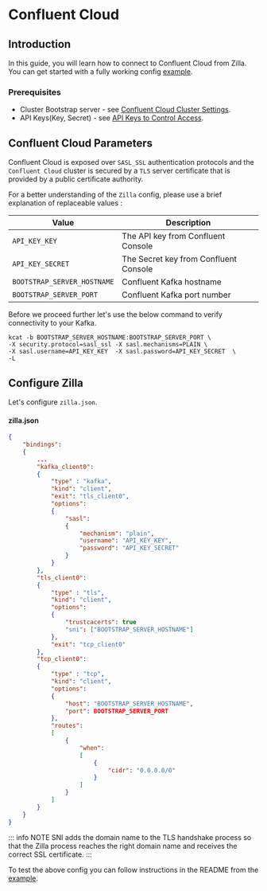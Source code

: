 # Confluent Cloud

## Introduction

In this guide, you will learn how to connect to Confluent Cloud from Zilla. You can get started with a fully working config [example](https://github.com/aklivity/zilla-examples/blob/main/http.kafka.cache/).

### Prerequisites

* Cluster Bootstrap server - see [Confluent Cloud Cluster Settings](https://docs.confluent.io/cloud/current/clusters/broker-config.html).
* API Keys(Key, Secret) - see [API Keys to Control Access](https://docs.confluent.io/cloud/current/access-management/authenticate/api-keys/api-keys.html).

## Confluent Cloud Parameters

Confluent Cloud is exposed over `SASL_SSL` authentication protocols and the `Confluent Cloud` cluster is secured by a `TLS` server certificate that is provided by a public certificate authority.

For a better understanding of the `Zilla` config, please use a brief explanation of replaceable values :

| Value                       | Description                           |
| --------------------------- | ------------------------------------- |
| `API_KEY_KEY`               | The API key from Confluent Console    |
| `API_KEY_SECRET`            | The Secret key from Confluent Console |
| `BOOTSTRAP_SERVER_HOSTNAME` | Confluent Kafka hostname              |
| `BOOTSTRAP_SERVER_PORT`     | Confluent Kafka port number           |

Before we proceed further let's use the below command to verify connectivity to your Kafka.

```bash:no-line-numbers
kcat -b BOOTSTRAP_SERVER_HOSTNAME:BOOTSTRAP_SERVER_PORT \
-X security.protocol=sasl_ssl -X sasl.mechanisms=PLAIN \
-X sasl.username=API_KEY_KEY  -X sasl.password=API_KEY_SECRET  \
-L
```

## Configure Zilla

Let's configure `zilla.json`.

#### zilla.json

```json
{
    "bindings":
    {
        ...
        "kafka_client0":
        {
            "type" : "kafka",
            "kind": "client",
            "exit": "tls_client0",
            "options":
            {
                "sasl": 
                {
                    "mechanism": "plain",
                    "username": "API_KEY_KEY",
                    "password": "API_KEY_SECRET"
                }
            }
        },
        "tls_client0":
        {
            "type" : "tls",
            "kind": "client",
            "options":
            {
                "trustcacerts": true
                "sni": ["BOOTSTRAP_SERVER_HOSTNAME"]
            },
            "exit": "tcp_client0"
        },
        "tcp_client0":
        {
            "type" : "tcp",
            "kind": "client",
            "options":
            {
                "host": "BOOTSTRAP_SERVER_HOSTNAME",
                "port": BOOTSTRAP_SERVER_PORT
            },
            "routes":
            [
                {
                    "when":
                    [
                        {
                            "cidr": "0.0.0.0/0"
                        }
                    ]
                }
            ]
        }
    }
}
```

::: info NOTE
SNI adds the domain name to the TLS handshake process so that the Zilla process reaches the right domain name and receives the correct SSL certificate.
:::

To test the above config you can follow instructions in the README from the [example](https://github.com/aklivity/zilla-examples/blob/main/http.kafka.cache/).
